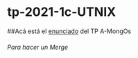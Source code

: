 # tp-2021-1c-UTNIX

##Acá está el [enunciado](https://docs.google.com/document/d/1u54jk7uKaa6BOAXgLuNVfeYN_mwPBje94iX_6KqvqJo/edit) del TP A-MongOs
###### Para hacer un Merge